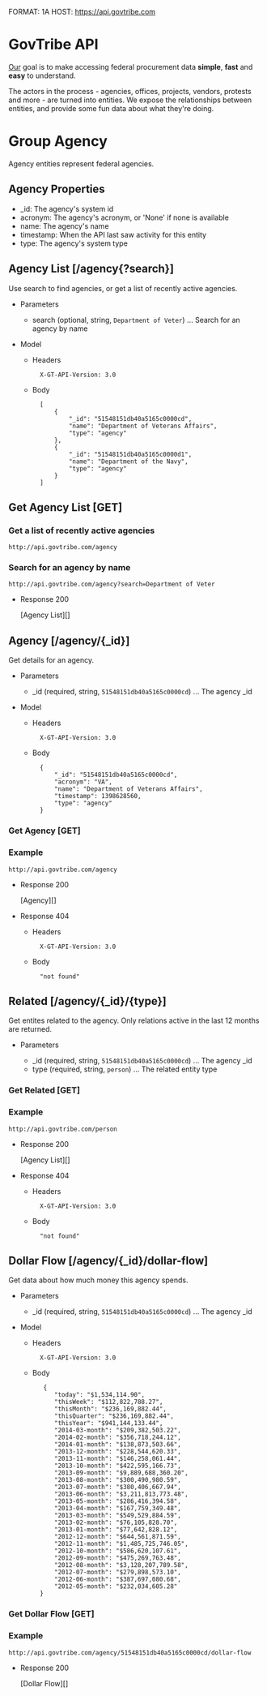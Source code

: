 FORMAT: 1A
HOST: https://api.govtribe.com

# GovTribe API
[Our](http://govtribe.com) goal is to make accessing federal procurement data **simple**, **fast** and **easy** to understand.

 The actors in the process - agencies, offices, projects, vendors, protests and more - are turned into entities. We expose the relationships between entities, and provide some fun data about what they're doing. 

# Group Agency
Agency entities represent federal agencies.

## Agency Properties
- _id: The agency's system id
- acronym: The agency's acronym, or 'None' if none is available
- name: The agency's name
- timestamp: When the API last saw activity for this entity
- type: The agency's system type

## Agency List [/agency{?search}]

Use search to find agencies, or get a list of recently active agencies.

+ Parameters

    + search (optional, string, `Department of Veter`) ... Search for an agency by name

+ Model

    + Headers

            X-GT-API-Version: 3.0

    + Body

            [
                {
                    "_id": "51548151db40a5165c0000cd",
                    "name": "Department of Veterans Affairs",
                    "type": "agency"
                },
                {
                    "_id": "51548151db40a5165c0000d1",
                    "name": "Department of the Navy",
                    "type": "agency"
                }
            ]
            
## Get Agency List [GET]

### Get a list of recently active agencies
```no-highlight
http://api.govtribe.com/agency
```
### Search for an agency by name
```no-highlight
http://api.govtribe.com/agency?search=Department of Veter
```
+ Response 200
    
    [Agency List][]

## Agency [/agency/{_id}]
Get details for an agency.

+ Parameters

    + _id (required, string, `51548151db40a5165c0000cd`) ... The agency _id

+ Model

    + Headers

            X-GT-API-Version: 3.0

    + Body

            {
                "_id": "51548151db40a5165c0000cd",
                "acronym": "VA",
                "name": "Department of Veterans Affairs",
                "timestamp": 1398628560,
                "type": "agency"
            }

### Get Agency [GET]

### Example
```no-highlight
http://api.govtribe.com/agency
```

+ Response 200

    [Agency][]

+ Response 404

    + Headers

            X-GT-API-Version: 3.0

    + Body

            "not found"
            
## Related [/agency/{_id}/{type}]
Get entites related to the agency. Only relations active in the last 12 months are returned.

+ Parameters

    + _id (required, string, `51548151db40a5165c0000cd`) ... The agency _id
    + type (required, string, `person`) ... The related entity type


### Get Related [GET]

### Example
```no-highlight
http://api.govtribe.com/person
```

+ Response 200
    
    [Agency List][]

+ Response 404

    + Headers

            X-GT-API-Version: 3.0

    + Body

            "not found"

## Dollar Flow [/agency/{_id}/dollar-flow]
Get data about how much money this agency spends.

+ Parameters

    + _id (required, string, `51548151db40a5165c0000cd`) ... The agency _id
    
+ Model

    + Headers

            X-GT-API-Version: 3.0

    + Body

             {
                "today": "$1,534,114.90",
                "thisWeek": "$112,822,788.27",
                "thisMonth": "$236,169,882.44",
                "thisQuarter": "$236,169,882.44",
                "thisYear": "$941,144,133.44",
                "2014-03-month": "$209,382,503.22",
                "2014-02-month": "$356,718,244.12",
                "2014-01-month": "$138,873,503.66",
                "2013-12-month": "$228,544,620.33",
                "2013-11-month": "$146,258,061.44",
                "2013-10-month": "$422,595,166.73",
                "2013-09-month": "$9,889,688,360.20",
                "2013-08-month": "$300,490,980.59",
                "2013-07-month": "$380,406,667.94",
                "2013-06-month": "$3,211,813,773.48",
                "2013-05-month": "$286,416,394.58",
                "2013-04-month": "$167,759,349.48",
                "2013-03-month": "$549,529,884.59",
                "2013-02-month": "$76,105,828.70",
                "2013-01-month": "$77,642,828.12",
                "2012-12-month": "$644,561,871.59",
                "2012-11-month": "$1,485,725,746.05",
                "2012-10-month": "$586,620,107.61",
                "2012-09-month": "$475,269,763.48",
                "2012-08-month": "$3,128,207,789.58",
                "2012-07-month": "$279,898,573.10",
                "2012-06-month": "$387,697,080.68",
                "2012-05-month": "$232,034,605.28"
            }

### Get Dollar Flow [GET]

### Example
```no-highlight
http://api.govtribe.com/agency/51548151db40a5165c0000cd/dollar-flow
```

+ Response 200
    
    [Dollar Flow][]
